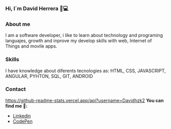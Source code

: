 ### Hi, I´m David Herrera 👋💻

### About me 
I am a software developer, i like to  learn about technology and programing languajes, growth and inprove my develop skills with web, Internet of Things and movile apps.

###  Skills 

I have knowledge about diferents tecnologies as:
HTML, CSS, JAVASCRIPT, ANGULAR, PYHTON, SQL, GIT, ANDROID

### Contact
https://github-readme-stats.vercel.app/api?username=Davidhzk2
 **You can find me 📌:**
- [Linkedin](https://www.linkedin.com/in/david-herrera-zapata/)
- [CodePen](https://codepen.io/davidhzk2)




<!--
**Davidhzk2/Davidhzk2** is a ✨ _special_ ✨ repository because its `README.md` (this file) appears on your GitHub profile.


- 🔭 I’m currently working on ...
- 🌱 I’m currently learning ...
- 👯 I’m looking to collaborate on ...
- 🤔 I’m looking for help with ...
- 💬 Ask me about ...
- 📫 How to reach me: ...
- 😄 Pronouns: ...
- ⚡ Fun fact: ...
-->
